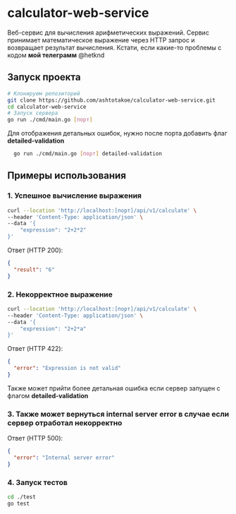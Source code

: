 # calculator-web-service

Веб-сервис для вычисления арифметических выражений. Сервис принимает математическое выражение через HTTP запрос и возвращает результат вычисления. Кстати, если какие-то проблемы с кодом **мой телеграмм** @hetknd

## Запуск проекта

```bash
# Клонируем репозиторий
git clone https://github.com/ashtotakoe/calculator-web-service.git
cd calculator-web-service
# Запуск сервера
go run ./cmd/main.go [порт]
```

Для отображения детальных ошибок, нужно после порта добавить флаг **detailed-validation**

```bash
  go run ./cmd/main.go [порт] detailed-validation
```

## Примеры использования

### 1. Успешное вычисление выражения

```bash
curl --location 'http://localhost:[порт]/api/v1/calculate' \
--header 'Content-Type: application/json' \
--data '{
    "expression": "2+2*2"
}'
```

Ответ (HTTP 200):

```json
{
  "result": "6"
}
```

### 2. Некорректное выражение

```bash
curl --location 'http://localhost:[порт]/api/v1/calculate' \
--header 'Content-Type: application/json' \
--data '{
    "expression": "2+2*a"
}'
```

Ответ (HTTP 422):

```json
{
  "error": "Expression is not valid" 
}
```
Также может прийти более детальная ошибка если сервер запущен с флагом **detailed-validation**

### 3. Также может вернуться internal server error в случае если сервер отработал некорректно

Ответ (HTTP 500):

```json
{
  "error": "Internal server error"
}
```


### 4. Запуск тестов

```bash
cd ./test
go test
```

